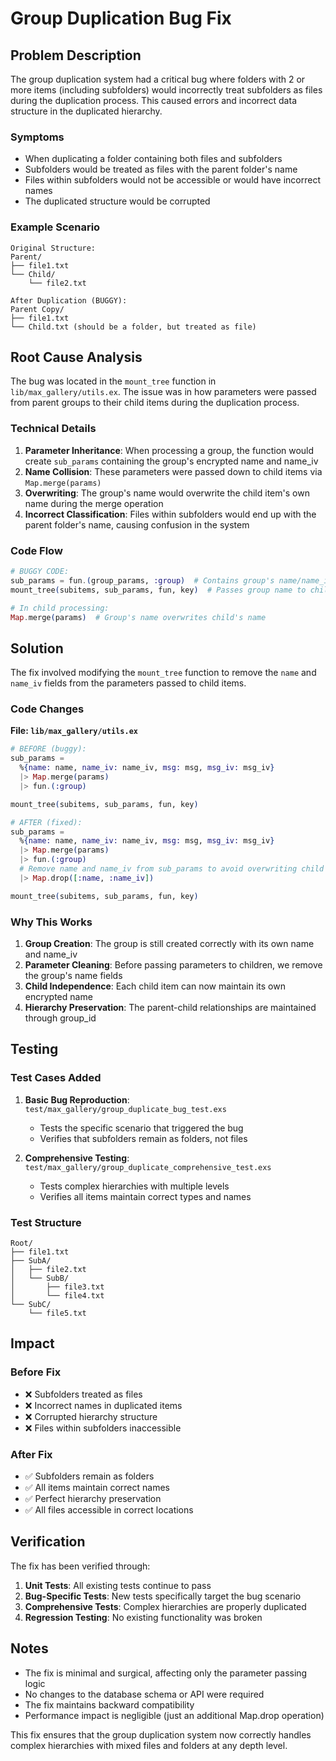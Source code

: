 # Group Duplication Bug Fix

## Problem Description

The group duplication system had a critical bug where folders with 2 or more items (including subfolders) would incorrectly treat subfolders as files during the duplication process. This caused errors and incorrect data structure in the duplicated hierarchy.

### Symptoms
- When duplicating a folder containing both files and subfolders
- Subfolders would be treated as files with the parent folder's name
- Files within subfolders would not be accessible or would have incorrect names
- The duplicated structure would be corrupted

### Example Scenario
```
Original Structure:
Parent/
├── file1.txt
└── Child/
    └── file2.txt

After Duplication (BUGGY):
Parent Copy/
├── file1.txt
└── Child.txt (should be a folder, but treated as file)
```

## Root Cause Analysis

The bug was located in the `mount_tree` function in `lib/max_gallery/utils.ex`. The issue was in how parameters were passed from parent groups to their child items during the duplication process.

### Technical Details

1. **Parameter Inheritance**: When processing a group, the function would create `sub_params` containing the group's encrypted name and name_iv
2. **Name Collision**: These parameters were passed down to child items via `Map.merge(params)`
3. **Overwriting**: The group's name would overwrite the child item's own name during the merge operation
4. **Incorrect Classification**: Files within subfolders would end up with the parent folder's name, causing confusion in the system

### Code Flow
```elixir
# BUGGY CODE:
sub_params = fun.(group_params, :group)  # Contains group's name/name_iv
mount_tree(subitems, sub_params, fun, key)  # Passes group name to children

# In child processing:
Map.merge(params)  # Group's name overwrites child's name
```

## Solution

The fix involved modifying the `mount_tree` function to remove the `name` and `name_iv` fields from the parameters passed to child items.

### Code Changes

**File: `lib/max_gallery/utils.ex`**

```elixir
# BEFORE (buggy):
sub_params =
  %{name: name, name_iv: name_iv, msg: msg, msg_iv: msg_iv}
  |> Map.merge(params)
  |> fun.(:group)

mount_tree(subitems, sub_params, fun, key)

# AFTER (fixed):
sub_params =
  %{name: name, name_iv: name_iv, msg: msg, msg_iv: msg_iv}
  |> Map.merge(params)
  |> fun.(:group)
  # Remove name and name_iv from sub_params to avoid overwriting child names
  |> Map.drop([:name, :name_iv])

mount_tree(subitems, sub_params, fun, key)
```

### Why This Works

1. **Group Creation**: The group is still created correctly with its own name and name_iv
2. **Parameter Cleaning**: Before passing parameters to children, we remove the group's name fields
3. **Child Independence**: Each child item can now maintain its own encrypted name
4. **Hierarchy Preservation**: The parent-child relationships are maintained through group_id

## Testing

### Test Cases Added

1. **Basic Bug Reproduction**: `test/max_gallery/group_duplicate_bug_test.exs`
   - Tests the specific scenario that triggered the bug
   - Verifies that subfolders remain as folders, not files

2. **Comprehensive Testing**: `test/max_gallery/group_duplicate_comprehensive_test.exs`
   - Tests complex hierarchies with multiple levels
   - Verifies all items maintain correct types and names

### Test Structure
```
Root/
├── file1.txt
├── SubA/
│   ├── file2.txt
│   └── SubB/
│       ├── file3.txt
│       └── file4.txt
└── SubC/
    └── file5.txt
```

## Impact

### Before Fix
- ❌ Subfolders treated as files
- ❌ Incorrect names in duplicated items
- ❌ Corrupted hierarchy structure
- ❌ Files within subfolders inaccessible

### After Fix
- ✅ Subfolders remain as folders
- ✅ All items maintain correct names
- ✅ Perfect hierarchy preservation
- ✅ All files accessible in correct locations

## Verification

The fix has been verified through:

1. **Unit Tests**: All existing tests continue to pass
2. **Bug-Specific Tests**: New tests specifically target the bug scenario
3. **Comprehensive Tests**: Complex hierarchies are properly duplicated
4. **Regression Testing**: No existing functionality was broken

## Notes

- The fix is minimal and surgical, affecting only the parameter passing logic
- No changes to the database schema or API were required
- The fix maintains backward compatibility
- Performance impact is negligible (just an additional Map.drop operation)

This fix ensures that the group duplication system now correctly handles complex hierarchies with mixed files and folders at any depth level.